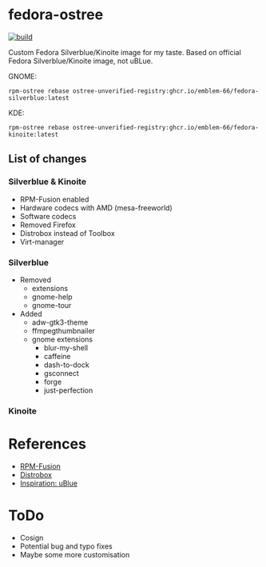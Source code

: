 # fedora-ostree
[![build](https://github.com/Emblem-66/fedora-ostree/actions/workflows/build.yml/badge.svg)](https://github.com/Emblem-66/fedora-ostree/actions/workflows/build.yml)

Custom Fedora Silverblue/Kinoite image for my taste.
Based on official Fedora Silverblue/Kinoite image, not uBLue.

GNOME: 

`` rpm-ostree rebase ostree-unverified-registry:ghcr.io/emblem-66/fedora-silverblue:latest ``

KDE: 

`` rpm-ostree rebase ostree-unverified-registry:ghcr.io/emblem-66/fedora-kinoite:latest ``

## List of changes
### Silverblue & Kinoite
- RPM-Fusion enabled
- Hardware codecs with AMD (mesa-freeworld)
- Software codecs
- Removed Firefox
- Distrobox instead of Toolbox
- Virt-manager
### Silverblue
- Removed
  - extensions
  - gnome-help
  - gnome-tour
- Added
  - adw-gtk3-theme
  - ffmpegthumbnailer
  - gnome extensions
    - blur-my-shell
    - caffeine
    - dash-to-dock
    - gsconnect
    - forge
    - just-perfection
### Kinoite
# References
- [RPM-Fusion](https://rpmfusion.org/Howto/OSTree)
- [Distrobox](https://github.com/89luca89/distrobox)
- [Inspiration: uBlue](https://github.com/ublue-os)

# ToDo
- Cosign
- Potential bug and typo fixes
- Maybe some more customisation
